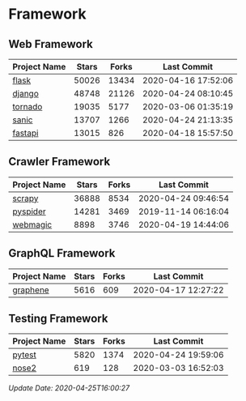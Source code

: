 # Framework

## Web Framework

| Project Name | Stars | Forks | Last Commit |
| ------------ | ----- | ----- | ----------- |
| [flask](https://github.com/pallets/flask) | 50026 | 13434 | 2020-04-16 17:52:06 |
| [django](https://github.com/django/django) | 48748 | 21126 | 2020-04-24 08:10:45 |
| [tornado](https://github.com/tornadoweb/tornado) | 19035 | 5177 | 2020-03-06 01:35:19 |
| [sanic](https://github.com/huge-success/sanic) | 13707 | 1266 | 2020-04-24 21:13:35 |
| [fastapi](https://github.com/tiangolo/fastapi) | 13015 | 826 | 2020-04-18 15:57:50 |

## Crawler Framework

| Project Name | Stars | Forks | Last Commit |
| ------------ | ----- | ----- | ----------- |
| [scrapy](https://github.com/scrapy/scrapy) | 36888 | 8534 | 2020-04-24 09:46:54 |
| [pyspider](https://github.com/binux/pyspider) | 14281 | 3469 | 2019-11-14 06:16:04 |
| [webmagic](https://github.com/code4craft/webmagic) | 8898 | 3746 | 2020-04-19 14:44:06 |

## GraphQL Framework

| Project Name | Stars | Forks | Last Commit |
| ------------ | ----- | ----- | ----------- |
| [graphene](https://github.com/graphql-python/graphene) | 5616 | 609 | 2020-04-17 12:27:22 |

## Testing Framework

| Project Name | Stars | Forks | Last Commit |
| ------------ | ----- | ----- | ----------- |
| [pytest](https://github.com/pytest-dev/pytest) | 5820 | 1374 | 2020-04-24 19:59:06 |
| [nose2](https://github.com/nose-devs/nose2) | 619 | 128 | 2020-03-03 16:52:03 |

*Update Date: 2020-04-25T16:00:27*